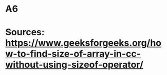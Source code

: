 # A6
# Sources: https://www.geeksforgeeks.org/how-to-find-size-of-array-in-cc-without-using-sizeof-operator/
